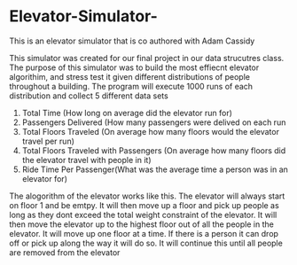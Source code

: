 # Elevator-Simulator-

This is an elevator simulator that is co authored with Adam Cassidy 

This simulator was created for our final project in our data strucutres class. The purpose of this simulator was to build the most effiecnt 
elevator algorithim, and stress test it given different distributions of people throughout a building. The program will execute 1000 runs of each 
distribution and collect 5 different data sets 

  1. Total Time (How long on average did the elevator run for)
  2. Passengers Delivered (How many passengers were delived on each run 
  3. Total Floors Traveled (On average how many floors would the elevator travel per run)
  4. Total Floors Traveled with Passengers (On average how many floors did the elevator travel with people in it)
  5. Ride Time Per Passenger(What was the average time a person was in an elevator for)
  
The alogorithm of the elevator works like this. The elevator will always start on floor 1 and be emtpy. It will then move up a floor and pick 
up people as long as they dont exceed the total weight constraint of the elevator. It will then move the elevator up to the highest floor
out of all the people in the elevator. It will move up one floor at a time. If there is a person it can drop off or pick up along the way it 
will do so. It will continue this until all people are removed from the elevator 
